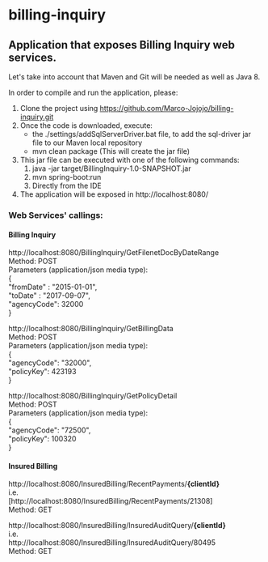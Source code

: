 # billing-inquiry
## Application that exposes Billing Inquiry web services.

Let's take into account that Maven and Git will be needed as well as Java 8.

In order to compile and run the application, please:

1. Clone the project using https://github.com/Marco-Jojojo/billing-inquiry.git
2. Once the code is downloaded, execute:
    * the ./settings/addSqlServerDriver.bat file, to add the sql-driver jar file to our Maven local repository
    * mvn clean package (This will create the jar file)
3. This jar file can be executed with one of the following commands:
    1. java -jar target/BillingInquiry-1.0-SNAPSHOT.jar
    2. mvn spring-boot:run
    3. Directly from the IDE
4. The application will be exposed in http://localhost:8080/

### Web Services' callings:

#### **Billing Inquiry**
    
http://localhost:8080/BillingInquiry/GetFilenetDocByDateRange<br/>
Method: POST<br/>
Parameters (application/json media type):<br/>
{<br/>
   "fromDate" : "2015-01-01",<br/>
   "toDate" : "2017-09-07",<br/>
   "agencyCode": 32000<br/>
}<br/>

http://localhost:8080/BillingInquiry/GetBillingData<br/>
Method: POST<br/>
Parameters (application/json media type):<br/>
{<br/>
    "agencyCode": "32000",<br/>
    "policyKey": 423193<br/>
}<br/>

http://localhost:8080/BillingInquiry/GetPolicyDetail<br/>
Method: POST<br/>
Parameters (application/json media type):<br/>
{<br/>
    "agencyCode": "72500",<br/>
    "policyKey": 100320<br/>
}<br/>


#### **Insured Billing**

http://localhost:8080/InsuredBilling/RecentPayments/<b>{clientId}</b><br/>
i.e.<br/>
[http://localhost:8080/InsuredBilling/RecentPayments/21308]<br/>
Method: GET<br/>

http://localhost:8080/InsuredBilling/InsuredAuditQuery/<b>{clientId}</b><br/>
i.e.<br/>
http://localhost:8080/InsuredBilling/InsuredAuditQuery/80495<br/>
Method: GET<br/>

